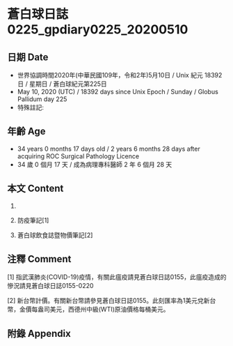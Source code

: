 [_metadata_:encoding]: - "utf-8"
[_metadata_:language]: - "zh-Hant-TW"
[_metadata_:fileformat]: - "markdown"
[_metadata_:MIME_type]: - "text/plain"
[_metadata_:markdown_version]: - "commonmark version 0.29"
[_metadata_:markdown_spec]: - "https://spec.commonmark.org/0.29/"

# 蒼白球日誌0225_gpdiary0225_20200510 #

## 日期 Date ##

* 世界協調時間2020年(中華民國109年，令和2年)5月10日 / Unix 紀元 18392 日 / 星期日 / 蒼白球紀元第225日
* May 10, 2020 (UTC) / 18392 days since Unix Epoch / Sunday / Globus Pallidum day 225
* 特殊註記:

## 年齡 Age ##

* 34 years 0 months 17 days old / 2 years 6 months 28 days after acquiring ROC Surgical Pathology Licence
* 34 歲 0 個月 17 天 / 成為病理專科醫師 2 年 6 個月 28 天

## 本文 Content ##

1. 

    
2. 防疫筆記[1]

    
3. 蒼白球飲食誌暨物價筆記[2]

    

## 注釋 Comment ##

[1] 指武漢肺炎(COVID-19)疫情，有關此瘟疫請見蒼白球日誌0155，此瘟疫造成的慘況請見蒼白球日誌0155-0220


[2] 新台幣計價。有關新台幣請參見蒼白球日誌0155。此刻匯率為1美元兌新台幣，金價每盎司美元，西德州中級(WTI)原油價格每桶美元。



## 附錄 Appendix ##

